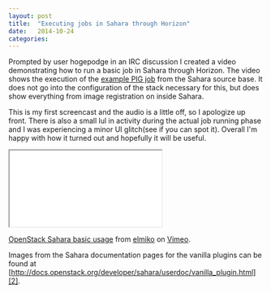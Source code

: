```yaml
---
layout: post
title:  "Executing jobs in Sahara through Horizon"
date:   2014-10-24
categories:
---
```


Prompted by user hogepodge in an IRC discussion I created a video demonstrating
how to run a basic job in Sahara through Horizon. The video shows the
execution of the [example PIG job][1] from the Sahara source base. It does
not go into the configuration of the stack necessary for this, but does show
everything from image registration on inside Sahara.

This is my first screencast and the audio is a little off, so I apologize up front. There is also a small lul in activity during the actual job running phase
and I was experiencing a minor UI glitch(see if you can spot it). Overall I'm
happy with how it turned out and hopefully it will be useful.

<div class="embed-responsive embed-responsive-16by9">
<iframe src="//player.vimeo.com/video/109935664" class="embed-responsive-item" webkitallowfullscreen mozallowfullscreen allowfullscreen></iframe>
</div>
<p>
<a href="http://vimeo.com/109935664">OpenStack Sahara basic usage</a>
from
<a href="http://vimeo.com/elmiko">elmiko</a>
on
<a href="https://vimeo.com">Vimeo</a>.
</p>

Images from the Sahara documentation pages for the vanilla plugins can be
found at
[http://docs.openstack.org/developer/sahara/userdoc/vanilla_plugin.html][2].


[1]: https://github.com/openstack/sahara/tree/master/etc/edp-examples/pig-job
[2]: http://docs.openstack.org/developer/sahara/userdoc/vanilla_plugin.html

